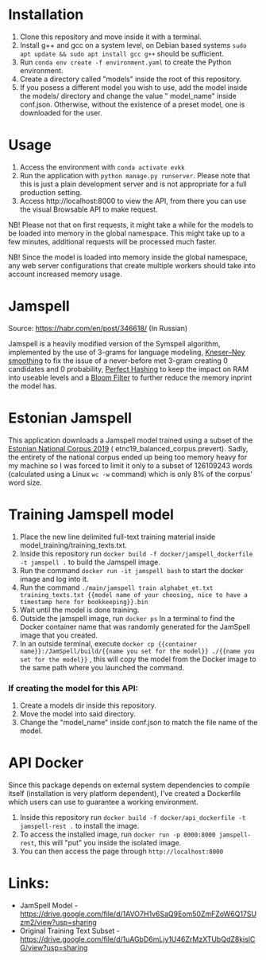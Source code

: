 # Installation

1. Clone this repository and move inside it with a terminal.
1. Install g++ and gcc on a system level, on Debian based systems  ```sudo apt update && sudo apt install gcc g++```
   should be sufficient.
1. Run ```conda env create -f environment.yaml``` to create the Python environment.
1. Create a directory called "models" inside the root of this repository.
1. If you posess a different model you wish to use, add the model inside the models/ directory and change the value "
   model_name" inside conf.json. Otherwise, without the existence of a preset model, one is downloaded for the user.

# Usage

1. Access the environment with ```conda activate evkk```
1. Run the application with ```python manage.py runserver```. Please note that this is just a plain development server
   and is not appropriate for a full production setting.
1. Access http://localhost:8000 to view the API, from there you can use the visual Browsable API to make request.

NB! Please not that on first requests, it might take a while for the models to be loaded into memory in the global
namespace. This might take up to a few minutes, additional requests will be processed much faster.

NB! Since the model is loaded into memory inside the global namespace, any web server configurations that create
multiple workers should take into account increased memory usage.

# Jamspell

Source: https://habr.com/en/post/346618/ (In Russian)

Jamspell is a heavily modified version of the Symspell algorithm, implemented by the use of 3-grams for language
modeling, [Kneser–Ney smoothing](https://u.cs.biu.ac.il/~yogo/courses/mt2013/papers/chen-goodman-99.pdf) to fix the
issue of a never-before met 3-gram creating 0 candidates and 0
probability, [Perfect Hashing](https://en.wikipedia.org/wiki/Perfect_hash_function) to keep the impact on RAM into
useable levels and a [Bloom Filter](https://habr.com/en/post/112069/) to further reduce the memory inprint the model
has.

# Estonian Jamspell

This application downloads a Jamspell model trained using a subset of
the [Estonian National Corpus 2019](https://metashare.ut.ee/repository/browse/estonian-national-corpus-2019/cd9633fab22e11eaa6e4fa163e9d4547b71a2df64d1f43f1ac26dbd8508ea951/) (
etnc19_balanced_corpus.prevert). Sadly, the entirety of the national corpus ended up being too memory heavy for my
machine so I was forced to limit it only to a subset of 126109243 words (calculated using a Linux ```wc -w``` command)
which is only 8% of the corpus' word size.

# Training Jamspell model

1. Place the new line delimited full-text training material inside model_training/training_texts.txt.
1. Inside this repository run ```docker build -f docker/jamspell_dockerfile -t jamspell .``` to build the Jamspell
   image.
1. Run the command ```docker run -it jamspell bash``` to start the docker image and log into it.
1. Run the
   command ```./main/jamspell train alphabet_et.txt training_texts.txt {{model name of your choosing, nice to have a timestamp here for bookkeeping}}.bin```
1. Wait until the model is done training.
1. Outside the jamspell image, run ```docker ps``` In a terminal to find the Docker container name that was randomly
   generated for the JamSpell image that you created.
1. In an outside terminal,
   execute ```docker cp {{container name}}:/JamSpell/build/{{name you set for the model}} ./{{name you set for the model}}```
   , this will copy the model from the Docker image to the same path where you launched the command.

### If creating the model for this API:
1. Create a models dir inside this repository.
1. Move the model into said directory.
1. Change the "model_name" inside conf.json to match the file name of the model.

# API Docker

Since this package depends on external system dependencies to compile itself (installation is very platform dependent),
I've created a Dockerfile which users can use to guarantee a working environment.

1. Inside this repository run ```docker build -f docker/api_dockerfile -t jamspell-rest .``` to install the image.
1. To access the installed image, run ```docker run -p 8000:8000 jamspell-rest```, this will "put" you inside the
   isolated image.
1. You can then access the page through ```http://localhost:8000```


# Links:
* JamSpell Model - https://drive.google.com/file/d/1AVO7H1v6SaQ9Eom50ZmFZoW6Q17SUzm2/view?usp=sharing
* Original Training Text Subset - https://drive.google.com/file/d/1uAGbD6mLjy1U46ZrMzXTUbQdZ8kjslCG/view?usp=sharing